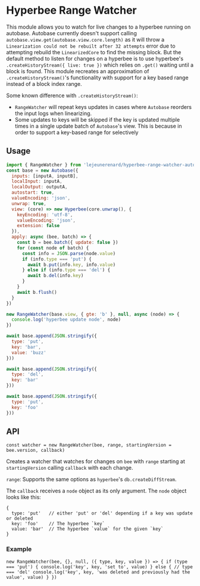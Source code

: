 # Hyperbee Range Watcher

This module allows you to watch for live changes to a hyperbee
running on autobase. Autobase currently doesn't support calling
`autobase.view.get(autobase.view.core.length)` as it will throw a `Linearization
could not be rebuilt after 32 attempts` error due to attempting rebuild the
`LinearizedCore` to find the missing block. But the default method to listen
for changes on a hyperbee is to use hyperbee's `.createHistoryStream({ live:
true })` which relies on `.get()` waiting until a block is found. This module
recreates an approximation of `.createHistoryStream()`'s functionality with
support for a key based range instead of a block index range.

Some known difference with `.createHistoryStream()`:

- `RangeWatcher` will repeat keys updates in cases where `Autobase` reorders the
input logs when linearizing.
- Some updates to keys will be skipped if the key is updated multiple times in a
single update batch of `Autobase`'s view. This is because in order to support a
key-based range for selectively 

## Usage

```js
import { RangeWatcher } from 'lejeunerenard/hyperbee-range-watcher-autobase'
const base = new Autobase({
  inputs: [inputA, inputB],
  localInput: inputA,
  localOutput: outputA,
  autostart: true,
  valueEncoding: 'json',
  unwrap: true,
  view: (core) => new Hyperbee(core.unwrap(), {
    keyEncoding: 'utf-8',
    valueEncoding: 'json',
    extension: false
  }),
  apply: async (bee, batch) => {
    const b = bee.batch({ update: false })
    for (const node of batch) {
      const info = JSON.parse(node.value)
      if (info.type === 'put') {
        await b.put(info.key, info.value)
      } else if (info.type === 'del') {
        await b.del(info.key)
      }
    }
    await b.flush()
  }
})

new RangeWatcher(base.view, { gte: 'b' }, null, async (node) => {
  console.log('hyperbee update node', node)
})

await base.append(JSON.stringify({
  type: 'put',
  key: 'bar',
  value: 'buzz'
}))

await base.append(JSON.stringify({
  type: 'del',
  key: 'bar'
}))

await base.append(JSON.stringify({
  type: 'put',
  key: 'foo'
}))
```

## API

`const watcher = new RangeWatcher(bee, range, startingVersion = bee.version, callback)`

Creates a watcher that watches for changes on `bee` with `range` starting at
`startingVersion` calling `callback` with each change.

`range`: Supports the same options as `hyperbee`'s `db.createDiffStream`.

The `callback` receives a `node` object as its only argument. The `node` object
looks like this:

```
{
  type: 'put'   // either 'put' or 'del' depending if a key was update or deleted
  key: 'foo'    // The hyperbee `key`
  value: 'bar'  // The hyperbee `value` for the given `key`
}
```

### Example

`new RangeWatcher(bee, {}, null, ({ type, key, value }) => {
  if (type === 'put') {
    console.log('key', key, 'set to', value)
  } else { // type === 'del'
    console.log('key', key, 'was deleted and previously had the value', value)
  }
})`
